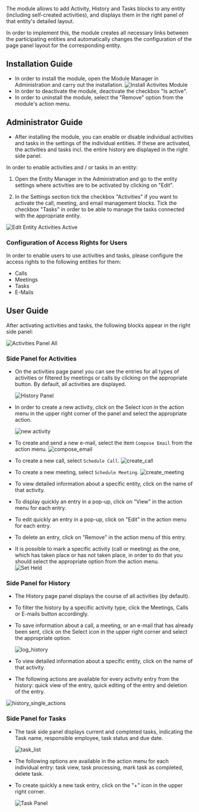 The module allows to add Activity, History and Tasks blocks to any entity (including self-created activities), and displays them in the right panel of that entity's detailed layout.

In order to implement this, the module creates all necessary links between the participating entities and automatically changes the configuration of the page panel layout for the corresponding entity.

## Installation Guide

- In order to install the module, open the Module Manager in Administration and carry out the installation.
![Install Activites Module](_assets/install-activites-module.jpg)
- In order to deactivate the module, deactivate the checkbox "Is active".
- In order to uninstall the module, select the "Remove" option from the module's action menu.

## Administrator Guide 
- After installing the module, you can enable or disable individual activities and tasks in the settings of the individual entities. If these are activated, the activities and tasks incl. the entire history are displayed in the right side panel. 

In order to enable activities and / or tasks in an entity: 

1. Open the Entity Manager in the Administration and go to the entity settings where activities are to be activated by clicking on "Edit".

2. In the Settings section tick the checkbox "Activities" if you want to activate the call, meeting, and email management blocks. Tick the checkbox "Tasks" in order to be able to manage the tasks connected with the appropriate entity.

![Edit Entity Activities Active](_assets/edit-entity-activities-active.jpg)

### Configuration of Access Rights for Users

In order to enable users to use activities and tasks, please configure the access rights to the following entities for them:

- Calls
- Meetings
- Tasks
- E-Mails

## User Guide

After activating activities and tasks, the following blocks appear in the right side panel:

![Activities Panel All](_assets/activities-panel-all.jpg)

### Side Panel for Activities

- On the activities page panel you can see the entries for all types of activities or filtered by meetings or calls by clicking on the appropriate button. By default, all activities are displayed.

  ![History Panel](_assets/history-panel.jpg)

- In order to create a new activity, click on the Select icon in the action menu in the upper right corner of the panel and select the appropriate action.

  ![new activity](_assets/new-activity.png)

- To create and send a new e-mail, select the item `Compose Email`  from the action menu.
![compose_email](_assets/compose-email.png)

- To  create a new call, select `Schedule Call`.
  ![create_call](_assets/create-call.png)

- To create a new meeting, select `Schedule Meeting`.
![create_meeting](_assets/create-meeting.png)

- To view detailed information about a specific entity, click on the name of that activity.  

- To  display quickly an entry in a pop-up, click on "View" in the action menu for each entry. 

- To  edit quickly an entry in a pop-up, click on "Edit" in the action menu for each entry.

- To delete an entry, click on "Remove" in the action menu of this entry.

- It is possible to mark a specific activity (call or meeting) as the one, which has taken place or has not taken place, in order to do that you should select the appropriate option from the action menu.  
  ![Set Held](_assets/set-held.png)

### Side Panel for History

- The History page panel displays the course of all activities (by default). 
- To filter the history by a specific activity type, click the Meetings, Calls or E-mails button accordingly.  
- To save information about a call, a meeting, or an e-mail that has already been sent, click on the Select icon in the upper right corner and select the appropriate option.  

  ![log_history](_assets/log-history.png)
  
- To view detailed information about a specific entity, click on the name of that activity. 
- The following actions are available for every activity entry from the history: quick view of the entry, quick editing of the entry and deletion of the entry. 

![history_single_actions](_assets/history-single-actions.png)

### Side Panel for Tasks

- The task side panel displays current and completed tasks, indicating the Task name, responsible employee, task status and due date.

  ![task_list](_assets/task-list.png)

- The following options are available in the action menu for each individual entry: task view, task processing, mark task as completed, delete task. 

- To  create quickly a new task entry, click on the "+" icon in the upper right corner. 
  
  ![Task Panel](_assets/task-panel.jpg)


